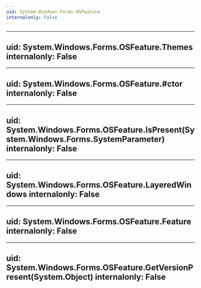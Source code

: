 ```yaml
---
uid: System.Windows.Forms.OSFeature
internalonly: False
---
```


---
uid: System.Windows.Forms.OSFeature.Themes
internalonly: False
---

---
uid: System.Windows.Forms.OSFeature.#ctor
internalonly: False
---

---
uid: System.Windows.Forms.OSFeature.IsPresent(System.Windows.Forms.SystemParameter)
internalonly: False
---

---
uid: System.Windows.Forms.OSFeature.LayeredWindows
internalonly: False
---

---
uid: System.Windows.Forms.OSFeature.Feature
internalonly: False
---

---
uid: System.Windows.Forms.OSFeature.GetVersionPresent(System.Object)
internalonly: False
---
